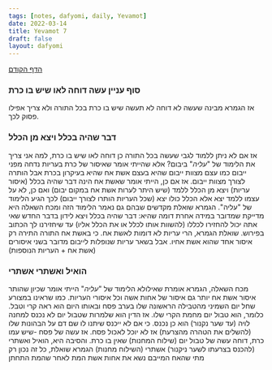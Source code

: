 ```yaml
---
tags: [notes, dafyomi, daily, Yevamot] 
date: 2022-03-14
title: Yevamot 7
draft: false
layout: dafyomi
---
```


[הדף הקודם](../2022-03-13)

### סוף עניין עשה דוחה לאו שיש בו כרת
אז הגמרא מבינה שעשה לא דוחה לא תעשה שיש בו כרת בכל התורה ולא צריך אפילו פסוק לכך. 
### דבר שהיה בכלל ויצא מן הכלל 
אז אם לא ניתן ללמוד לגבי שעשה בכל התורה כן דוחה לאו שיש בו כרת, למה אני צריך את הלימוד של "*עליה*" ביבום? אלא שהייתי אומר שאיסור של כרת בעריות נדחה מפני ייבום כמו עצם מצוות ייבום שהיא בעצם אשת אח שהיא בעיקרון בכרת אבל הותרה לצורך מצוות ייבום. אז אם כן, הייתי אומר שאשת אח הינה דבר שהיה בכלל (איסור עריות) ויצא מן הכלל ללמד (שיש היתר לערות אשת אח במקום יבום) ואם כן, לא על עצמו ללמד יצא אלא הכלל כולו יצא (שכל העריות הותרו לצורך ייבום) לכך הגיע הלימוד של "עליה".
הגמרא שואלת מקדשים שבהם גם נאמר הלימוד הזה ומכח השאלה היא מדייקת שמדובר במידה אחרת דומה שהיא: דבר שהיה בכלל ויצא לידון בדבר החדש שאי אתה יכול להחזירו לכללו (להשוות אותו לכלל או את הכלל אליו) עד שיחזירנו לך הכתוב בפירוש.
שואלת הגמרא, הרי עריות לא דומות לאשת אח. כי באשת אח התורה התירה רק איסור אחד שהוא אשת אחיו. אבל בשאר עריות שנופלות לייבום מדובר בשני איסורים (אשת אח + העריות הנוספות)
### הואיל ואשתרי אשתרי
מכח השאלה, הגמרא אומרת שאילולא הלימוד של "*עליה*" הייתי אומר שכיון שהותר איסור אשת אח יותר גם איסור של אחות אשה וכל איסורי העריות.
כמו שראינו במצורע שחל יום השמיני מהטבילה הראשונה שלו בערב פסח ובאותו היום הוא ראה קרי וטבל. כלומר, הוא טבול יום מחמת הקרי שלו. אז הדין הוא שלמרות שטבול יום לא נכנס למחנה לויה (עד שער נקנור) הוא כן נכנס. כי אם לא ייכנס שיתנו לו שם דם על הבהונות שלו (להשלים את הטהרה מהצרעת) אז לא יוכל לאכול פסח. אז עשה של פסח -שיש עמו כרת, דוחה עשה של טבול יום (שילוח המחנות) שאין בו כרת. והסיבה היא, הואיל ואשתרי (להכנס בצרעתו לשער ניקנור) אשתרי (השילוח מחנות) 
הגמרא שואלת, כל זה נכון רק מתי שהאח המייבם נשא את אחות אשת המת לאחר שהמת התחתן